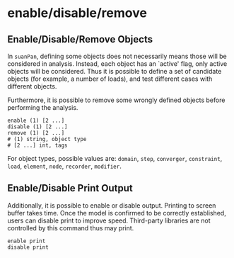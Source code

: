 # enable/disable/remove

## Enable/Disable/Remove Objects

In `suanPan`, defining some objects does not necessarily means those will be considered in analysis. Instead, each object has an `active' flag, only active objects will be considered. Thus it is possible to define a set of candidate objects (for example, a number of loads), and test different cases with different objects.

Furthermore, it is possible to remove some wrongly defined objects before performing the analysis.

```
enable (1) [2 ...]
disable (1) [2 ...]
remove (1) [2 ...]
# (1) string, object type
# [2 ...] int, tags
```

For object types, possible values are: `domain`, `step`, `converger`, `constraint`, `load`, `element`, `node`, `recorder`, `modifier`.

## Enable/Disable Print Output

Additionally, it is possible to enable or disable output. Printing to screen buffer takes time. Once the model is confirmed to be correctly established, users can disable print to improve speed. Third-party libraries are not controlled by this command thus may print.

```
enable print
disable print
```
